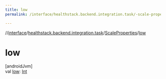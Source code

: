 ```yaml
---
title: low
permalink: /interface/healthstack.backend.integration.task/-scale-properties/low.html

---
```

//[interface](../../../index.html)/[healthstack.backend.integration.task](../index.html)/[ScaleProperties](index.html)/[low](low.html)



# low



[androidJvm]\
val [low](low.html): [Int](https://kotlinlang.org/api/latest/jvm/stdlib/kotlin/-int/index.html)




